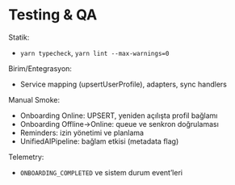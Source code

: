 # Testing & QA

Statik:
- `yarn typecheck`, `yarn lint --max-warnings=0`

Birim/Entegrasyon:
- Service mapping (upsertUserProfile), adapters, sync handlers

Manual Smoke:
- Onboarding Online: UPSERT, yeniden açılışta profil bağlamı
- Onboarding Offline→Online: queue ve senkron doğrulaması
- Reminders: izin yönetimi ve planlama
- UnifiedAIPipeline: bağlam etkisi (metadata flag)

Telemetry:
- `ONBOARDING_COMPLETED` ve sistem durum event’leri
